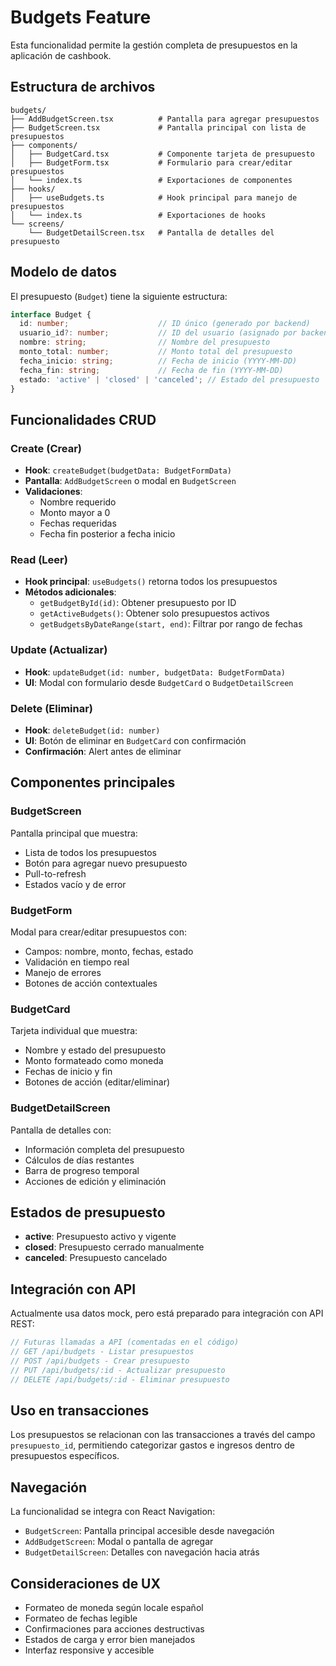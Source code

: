 # Budgets Feature

Esta funcionalidad permite la gestión completa de presupuestos en la aplicación de cashbook.

## Estructura de archivos

```
budgets/
├── AddBudgetScreen.tsx          # Pantalla para agregar presupuestos
├── BudgetScreen.tsx             # Pantalla principal con lista de presupuestos
├── components/
│   ├── BudgetCard.tsx           # Componente tarjeta de presupuesto
│   ├── BudgetForm.tsx           # Formulario para crear/editar presupuestos
│   └── index.ts                 # Exportaciones de componentes
├── hooks/
│   ├── useBudgets.ts            # Hook principal para manejo de presupuestos
│   └── index.ts                 # Exportaciones de hooks
└── screens/
    └── BudgetDetailScreen.tsx   # Pantalla de detalles del presupuesto
```

## Modelo de datos

El presupuesto (`Budget`) tiene la siguiente estructura:

```typescript
interface Budget {
  id: number;                    // ID único (generado por backend)
  usuario_id?: number;           // ID del usuario (asignado por backend)
  nombre: string;                // Nombre del presupuesto
  monto_total: number;           // Monto total del presupuesto
  fecha_inicio: string;          // Fecha de inicio (YYYY-MM-DD)
  fecha_fin: string;             // Fecha de fin (YYYY-MM-DD)
  estado: 'active' | 'closed' | 'canceled'; // Estado del presupuesto
}
```

## Funcionalidades CRUD

### Create (Crear)
- **Hook**: `createBudget(budgetData: BudgetFormData)`
- **Pantalla**: `AddBudgetScreen` o modal en `BudgetScreen`
- **Validaciones**:
  - Nombre requerido
  - Monto mayor a 0
  - Fechas requeridas
  - Fecha fin posterior a fecha inicio

### Read (Leer)
- **Hook principal**: `useBudgets()` retorna todos los presupuestos
- **Métodos adicionales**:
  - `getBudgetById(id)`: Obtener presupuesto por ID
  - `getActiveBudgets()`: Obtener solo presupuestos activos
  - `getBudgetsByDateRange(start, end)`: Filtrar por rango de fechas

### Update (Actualizar)
- **Hook**: `updateBudget(id: number, budgetData: BudgetFormData)`
- **UI**: Modal con formulario desde `BudgetCard` o `BudgetDetailScreen`

### Delete (Eliminar)
- **Hook**: `deleteBudget(id: number)`
- **UI**: Botón de eliminar en `BudgetCard` con confirmación
- **Confirmación**: Alert antes de eliminar

## Componentes principales

### BudgetScreen
Pantalla principal que muestra:
- Lista de todos los presupuestos
- Botón para agregar nuevo presupuesto
- Pull-to-refresh
- Estados vacío y de error

### BudgetForm
Modal para crear/editar presupuestos con:
- Campos: nombre, monto, fechas, estado
- Validación en tiempo real
- Manejo de errores
- Botones de acción contextuales

### BudgetCard
Tarjeta individual que muestra:
- Nombre y estado del presupuesto
- Monto formateado como moneda
- Fechas de inicio y fin
- Botones de acción (editar/eliminar)

### BudgetDetailScreen
Pantalla de detalles con:
- Información completa del presupuesto
- Cálculos de días restantes
- Barra de progreso temporal
- Acciones de edición y eliminación

## Estados de presupuesto

- **active**: Presupuesto activo y vigente
- **closed**: Presupuesto cerrado manualmente
- **canceled**: Presupuesto cancelado

## Integración con API

Actualmente usa datos mock, pero está preparado para integración con API REST:

```typescript
// Futuras llamadas a API (comentadas en el código)
// GET /api/budgets - Listar presupuestos
// POST /api/budgets - Crear presupuesto
// PUT /api/budgets/:id - Actualizar presupuesto
// DELETE /api/budgets/:id - Eliminar presupuesto
```

## Uso en transacciones

Los presupuestos se relacionan con las transacciones a través del campo `presupuesto_id`, permitiendo categorizar gastos e ingresos dentro de presupuestos específicos.

## Navegación

La funcionalidad se integra con React Navigation:
- `BudgetScreen`: Pantalla principal accesible desde navegación
- `AddBudgetScreen`: Modal o pantalla de agregar
- `BudgetDetailScreen`: Detalles con navegación hacia atrás

## Consideraciones de UX

- Formateo de moneda según locale español
- Formateo de fechas legible
- Confirmaciones para acciones destructivas
- Estados de carga y error bien manejados
- Interfaz responsive y accesible
